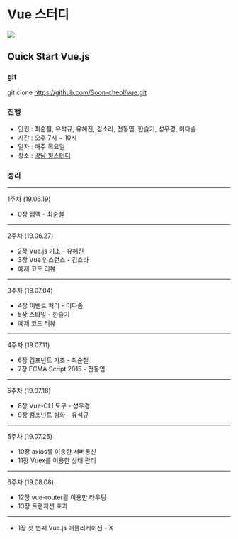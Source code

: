 # Vue 스터디

<img src="http://lasertank3.cafe24.com/vuevue.png">

## Quick Start Vue.js

### git
git clone https://github.com/Soon-cheol/vue.git

### 진행
- 인원 : 최순철, 유석규, 유혜진, 김소라, 전동엽, 한슬기, 성우경, 이다솜
- 시간 : 오후 7시 ~ 10시
- 일자 : 매주 목요일
- 장소 : <a href="https://spacecloud.kr/space/3476" target="_blank">강남 윙스터디</a>

### 정리
--------------------------------------
1주차 (19.06.19)
- 0장 웹팩 - 최순철
--------------------------------------
2주차 (19.06.27)
- 2장 Vue.js 기초 - 유혜진
- 3장 Vue 인스턴스 - 김소라
- 예제 코드 리뷰
--------------------------------------
3주차 (19.07.04)
- 4장 이벤트 처리 - 이다솜
- 5장 스타일 - 한슬기
- 예제 코드 리뷰
--------------------------------------
4주차 (19.07.11)
- 6장 컴포넌트 기초 - 최순철
- 7장 ECMA Script 2015 - 전동엽
--------------------------------------
5주차 (19.07.18)
- 8장 Vue-CLI 도구 - 성우경
- 9장 컴포넌트 심화 - 유석규
--------------------------------------
5주차 (19.07.25)
- 10장 axios를 이용한 서버통신
- 11장 Vuex를 이용한 상태 관리
--------------------------------------
6주차 (19.08.08)
- 12장 vue-router를 이용한 라우팅
- 13장 트랜지션 효과
--------------------------------------
- 1장 첫 번째 Vue.js 애플리케이션 - X
